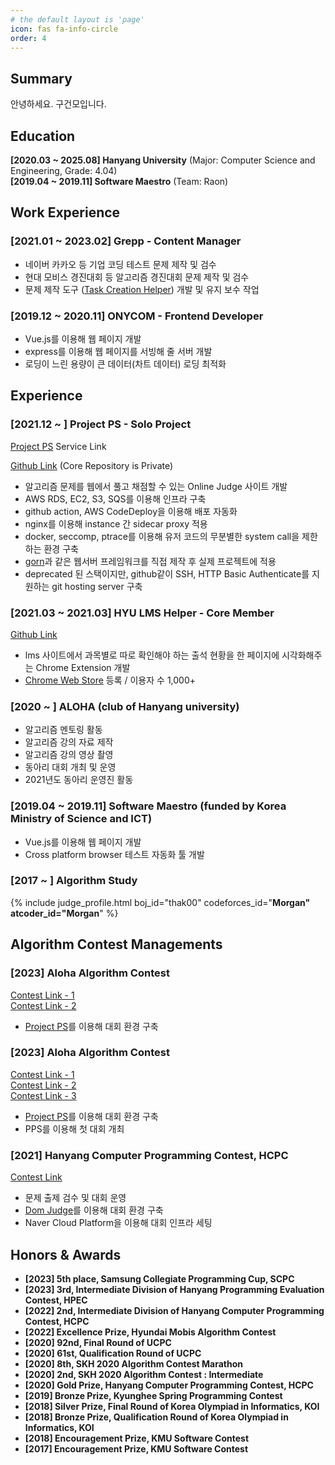 ```yaml
---
# the default layout is 'page'
icon: fas fa-info-circle
order: 4
---
```


## Summary

안녕하세요. 구건모입니다.

## Education

**[2020.03 ~ 2025.08] Hanyang University** (Major: Computer Science and Engineering, Grade: 4.04)  
**[2019.04 ~ 2019.11] Software Maestro** (Team: Raon)

## Work Experience

### [2021.01 ~ 2023.02] Grepp - Content Manager

* 네이버 카카오 등 기업 코딩 테스트 문제 제작 및 검수
* 현대 모비스 경진대회 등 알고리즘 경진대회 문제 제작 및 검수
* 문제 제작 도구 ([Task Creation Helper](https://github.com/grepp-technical-assignment/TaskCreationHelper)) 개발 및 유지 보수 작업

### [2019.12 ~ 2020.11] ONYCOM - Frontend Developer

* Vue.js를 이용해 웹 페이지 개발
* express를 이용해 웹 페이지를 서빙해 줄 서버 개발
* 로딩이 느린 용량이 큰 데이터(차트 데이터) 로딩 최적화

## Experience

### [2021.12 ~ ] Project PS - Solo Project

[Project PS](https://project-ps.com) Service Link

[Github Link](https://github.com/PROJECT-PS) (Core Repository is Private)

* 알고리즘 문제를 웹에서 풀고 채점할 수 있는 Online Judge 사이트 개발
* AWS RDS, EC2, S3, SQS를 이용해 인프라 구축
* github action, AWS CodeDeploy을 이용해 배포 자동화
* nginx를 이용해 instance 간 sidecar proxy 적용
* docker, seccomp, ptrace를 이용해 유저 코드의 무분별한 system call을 제한하는 환경 구축
* [gorn](https://github.com/thak1411/gorn)과 같은 웹서버 프레임워크를 직접 제작 후 실제 프로젝트에 적용
* deprecated 된 스택이지만, github같이 SSH, HTTP Basic Authenticate를 지원하는 git hosting server 구축

### [2021.03 ~ 2021.03] HYU LMS Helper - Core Member

[Github Link](https://github.com/thak1411/hyu-lms-helper)

* lms 사이트에서 과목별로 따로 확인해야 하는 출석 현황을 한 페이지에 시각화해주는 Chrome Extension 개발
* [Chrome Web Store](https://chrome.google.com/webstore/detail/hyu-lms-helper/ahkbicmdpaknajbgefiolmhakkkojaml?hl=ko&) 등록 / 이용자 수 1,000+

### [2020 ~ ] ALOHA (club of Hanyang university)

* 알고리즘 멘토링 활동
* 알고리즘 강의 자료 제작
* 알고리즘 강의 영상 촬영
* 동아리 대회 개최 및 운영
* 2021년도 동아리 운영진 활동

### [2019.04 ~ 2019.11] Software Maestro (funded by Korea Ministry of Science and ICT)

* Vue.js를 이용해 웹 페이지 개발
* Cross platform browser 테스트 자동화 툴 개발

### [2017 ~ ] Algorithm Study

{% include judge_profile.html boj_id="thak00" codeforces_id="__Morgan" atcoder_id="Morgan__" %}

## Algorithm Contest Managements

### [2023] Aloha Algorithm Contest

[Contest Link - 1](https://project-ps.com/category/11)  
[Contest Link - 2](https://project-ps.com/category/12)  

* [Project PS](https://project-ps.com)를 이용해 대회 환경 구축

### [2023] Aloha Algorithm Contest

[Contest Link - 1](https://project-ps.com/category/8)  
[Contest Link - 2](https://project-ps.com/category/9)  
[Contest Link - 3](https://project-ps.com/category/10)  

* [Project PS](https://project-ps.com)를 이용해 대회 환경 구축
* PPS를 이용해 첫 대회 개최

### [2021] Hanyang Computer Programming Contest, HCPC

[Contest Link](https://www.acmicpc.net/category/680)

* 문제 출제 검수 및 대회 운영
* [Dom Judge](https://github.com/DOMjudge/domjudge)를 이용해 대회 환경 구축
* Naver Cloud Platform을 이용해 대회 인프라 세팅

## Honors & Awards

* **[2023] 5th place, Samsung Collegiate Programming Cup, SCPC**
* **[2023] 3rd, Intermediate Division of Hanyang Programming Evaluation Contest, HPEC**
* **[2022] 2nd, Intermediate Division of Hanyang Computer Programming Contest, HCPC**
* **[2022] Excellence Prize, Hyundai Mobis Algorithm Contest**
* **[2020] 92nd, Final Round of UCPC**
* **[2020] 61st, Qualification Round of UCPC**
* **[2020] 8th, SKH 2020 Algorithm Contest Marathon**
* **[2020] 2nd, SKH 2020 Algorithm Contest : Intermediate**
* **[2020] Gold Prize, Hanyang Computer Programming Contest, HCPC**
* **[2019] Bronze Prize, Kyunghee Spring Programming Contest**
* **[2018] Silver Prize, Final Round of Korea Olympiad in Informatics, KOI**
* **[2018] Bronze Prize, Qualification Round of Korea Olympiad in Informatics, KOI**
* **[2018] Encouragement Prize, KMU Software Contest**
* **[2017] Encouragement Prize, KMU Software Contest**